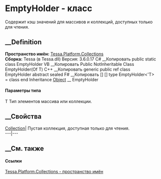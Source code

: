 # EmptyHolder<T> \- класс
Содержит кэш значений для массивов и коллекций, доступных только для чтения.
## __Definition
 **Пространство имён:**
[Tessa.Platform.Collections](N_Tessa_Platform_Collections.htm)  
 **Сборка:** Tessa (в Tessa.dll) Версия: 3.6.0.17
C# __Копировать
     public static class EmptyHolder<T>
VB __Копировать
     Public NotInheritable Class EmptyHolder(Of T)
C++ __Копировать
    generic<typename T>
    public ref class EmptyHolder abstract sealed
F# __Копировать
     [<AbstractClassAttribute>]
    [<SealedAttribute>]
    type EmptyHolder<'T> = class end
Inheritance
    [Object](https://learn.microsoft.com/dotnet/api/system.object) __ EmptyHolder<T>
#### Параметры типа
T
    Тип элементов массива или коллекции.
##  __Свойства
[Collection](P_Tessa_Platform_Collections_EmptyHolder_1_Collection.htm)|
Пустая коллекция, доступная только для чтения.  
---|---  
## __См. также
#### Ссылки
[Tessa.Platform.Collections - пространство
имён](N_Tessa_Platform_Collections.htm)
